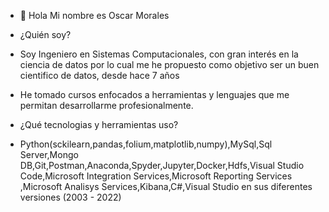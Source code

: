 - 👋 Hola Mi nombre es Oscar Morales
- ¿Quién soy?
- Soy Ingeniero en Sistemas Computacionales, con gran interés en la ciencia de datos por lo cual me he propuesto como objetivo ser un buen cientifico de datos, desde hace 7 años
- He tomado cursos enfocados a herramientas y lenguajes que me permitan desarrollarme profesionalmente.

- ¿Qué tecnologias y herramientas uso?
- Python(sckilearn,pandas,folium,matplotlib,numpy),MySql,Sql Server,Mongo DB,Git,Postman,Anaconda,Spyder,Jupyter,Docker,Hdfs,Visual Studio Code,Microsoft Integration Services,Microsoft Reporting Services
,Microsoft Analisys Services,Kibana,C#,Visual Studio en sus diferentes versiones (2003 - 2022)



<!---
OscarMoralesMejia/OscarMoralesMejia is a ✨ special ✨ repository because its `README.md` (this file) appears on your GitHub profile.
You can click the Preview link to take a look at your changes.
--->
